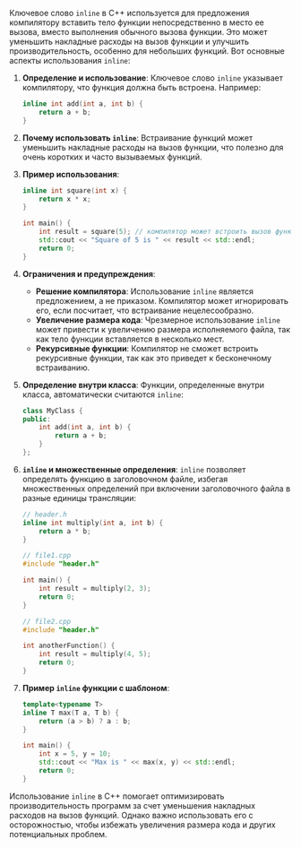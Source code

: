 
Ключевое слово `inline` в C++ используется для предложения компилятору вставить тело функции непосредственно в место ее вызова, вместо выполнения обычного вызова функции. Это может уменьшить накладные расходы на вызов функции и улучшить производительность, особенно для небольших функций. Вот основные аспекты использования `inline`:

1. **Определение и использование**: Ключевое слово `inline` указывает компилятору, что функция должна быть встроена. Например:
   ```cpp
   inline int add(int a, int b) {
       return a + b;
   }
   ```

2. **Почему использовать `inline`**: Встраивание функций может уменьшить накладные расходы на вызов функции, что полезно для очень коротких и часто вызываемых функций.

3. **Пример использования**:
   ```cpp
   inline int square(int x) {
       return x * x;
   }

   int main() {
       int result = square(5); // компилятор может встроить вызов функции здесь
       std::cout << "Square of 5 is " << result << std::endl;
       return 0;
   }
   ```

4. **Ограничения и предупреждения**:
   - **Решение компилятора**: Использование `inline` является предложением, а не приказом. Компилятор может игнорировать его, если посчитает, что встраивание нецелесообразно.
   - **Увеличение размера кода**: Чрезмерное использование `inline` может привести к увеличению размера исполняемого файла, так как тело функции вставляется в несколько мест.
   - **Рекурсивные функции**: Компилятор не сможет встроить рекурсивные функции, так как это приведет к бесконечному встраиванию.

5. **Определение внутри класса**: Функции, определенные внутри класса, автоматически считаются `inline`:
   ```cpp
   class MyClass {
   public:
       int add(int a, int b) {
           return a + b;
       }
   };
   ```

6. **`inline` и множественные определения**: `inline` позволяет определять функцию в заголовочном файле, избегая множественных определений при включении заголовочного файла в разные единицы трансляции:
   ```cpp
   // header.h
   inline int multiply(int a, int b) {
       return a * b;
   }

   // file1.cpp
   #include "header.h"

   int main() {
       int result = multiply(2, 3);
       return 0;
   }

   // file2.cpp
   #include "header.h"

   int anotherFunction() {
       int result = multiply(4, 5);
       return 0;
   }
   ```

7. **Пример `inline` функции с шаблоном**:
   ```cpp
   template<typename T>
   inline T max(T a, T b) {
       return (a > b) ? a : b;
   }

   int main() {
       int x = 5, y = 10;
       std::cout << "Max is " << max(x, y) << std::endl;
       return 0;
   }
   ```

Использование `inline` в C++ помогает оптимизировать производительность программ за счет уменьшения накладных расходов на вызов функций. Однако важно использовать его с осторожностью, чтобы избежать увеличения размера кода и других потенциальных проблем.